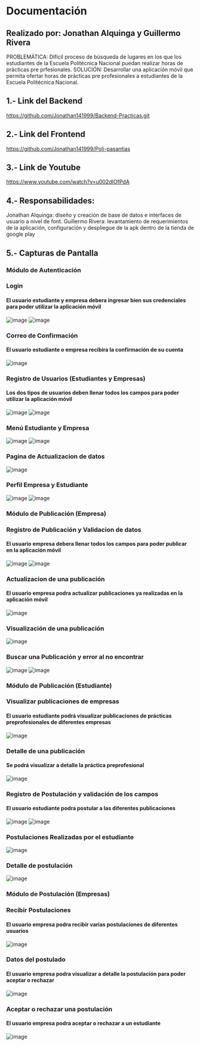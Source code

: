# Documentación 
## Realizado por: Jonathan Alquinga y Guillermo Rivera

PROBLEMÁTICA: Difícil proceso de búsqueda de lugares en los que los estudiantes de la Escuela Politécnica Nacional puedan realizar horas de prácticas pre prfesionales.
SOLUCIÓN: Desarrollar una aplicación móvil que permita ofertar horas de prácticas pre profesionales a estudiantes de la Escuela Politécnica Nacional.

## 1.- Link del Backend
https://github.com/Jonathan141999/Backend-Practicas.git
## 2.- Link del Frontend
https://github.com/Jonathan141999/Poli-pasantias
## 3.- Link de Youtube
https://www.youtube.com/watch?v=u002dIOfPdA

## 4.- Responsabilidades:
Jonathan Alquinga: diseño y creación de base de datos e interfaces de usuario a nivel de font.
Guillermo Rivera: levantamiento de requerimientos de la aplicación, configuración y despliegue de la apk dentro de la tienda de google play

## 5.- Capturas de Pantalla

### Módulo de Autenticación
### Login
#### El usuario estudiante y empresa debera ingresar bien sus credenciales para poder utilizar la aplicación móvil
![image](https://user-images.githubusercontent.com/66144899/131281177-d4e7623f-5f71-4a56-85b8-f224d34c884b.png)
![image](https://user-images.githubusercontent.com/66144899/131281236-63fc551a-c96a-4170-8621-a0e0678d26d5.png)
### Correo de Confirmación
#### El usuario estudiante o empresa recibira la confirmación de su cuenta
![image](https://user-images.githubusercontent.com/66144899/131281274-5055d0f0-7af6-4ed7-9f99-98f703ca00d4.png)
### Registro de Usuarios (Estudiantes y Empresas)
#### Los dos tipos de usuarios deben llenar todos los campos para poder utilizar la aplicación móvil
![image](https://user-images.githubusercontent.com/66144899/131281334-a49158a3-ad2c-46ee-9877-147fb4823234.png)
![image](https://user-images.githubusercontent.com/66144899/131281380-38c0ce0d-569d-45ae-bdde-0c949580ad7e.png)

### Menú Estudiante y Empresa
![image](https://user-images.githubusercontent.com/66144899/131281628-e033c424-b0d7-42f2-84f1-db213eaa0de6.png)
![image](https://user-images.githubusercontent.com/66144899/131281658-76f4862e-eee1-47d6-9430-1179520e0d7f.png)

### Pagina de Actualizacion de datos
![image](https://user-images.githubusercontent.com/66144899/131281885-350ee366-d607-466b-8288-75dea7e45fae.png)
### Perfil Empresa y Estudiante
![image](https://user-images.githubusercontent.com/66144899/131282155-654f8642-17db-4aa9-a883-b006cdbda2f4.png)
![image](https://user-images.githubusercontent.com/66144899/131282187-3e22c305-bdf0-4540-9cbc-345a02d6c73e.png)

### Módulo de Publicación (Empresa)
### Registro de Publicación y Validacion de datos
#### El usuario empresa debera llenar todos los campos para poder publicar en la aplicación móvil
![image](https://user-images.githubusercontent.com/66144899/131282224-b7451399-87b8-4e66-9d05-0320ff7fa5d5.png)
![image](https://user-images.githubusercontent.com/66144899/131282246-57cdad12-631e-492f-bffe-fe3ced394596.png)

### Actualizacion de una publicación
#### El usuario empresa podra actualizar publicaciones ya realizadas en la aplicación móvil
![image](https://user-images.githubusercontent.com/66144899/131282303-bef2fcd2-cae6-4fb0-97f0-8166d7cb99ad.png)
### Visualización de una publicación
![image](https://user-images.githubusercontent.com/66144899/131282346-a54a3f30-3af4-49f3-9590-128142f2ddf3.png)

### Buscar una Publicación y error al no encontrar
![image](https://user-images.githubusercontent.com/66144899/131282396-ee2aa698-56ce-46b8-81c2-3802baf59150.png)
![image](https://user-images.githubusercontent.com/66144899/131282423-ebea1b28-9dcd-46ac-a133-56980a8b3344.png)

### Módulo de Publicación (Estudiante)
### Visualizar publicaciones de empresas
#### El usuario estudiante podrá visualizar publicaciones de prácticas preprofesionales de diferentes empresas
![image](https://user-images.githubusercontent.com/66144899/131282514-15439370-4efe-48ba-b9aa-5fb836c04b10.png)

### Detalle de una publicación
#### Se podrá visualizar a detalle la práctica preprofesional
![image](https://user-images.githubusercontent.com/66144899/131282544-5b25fc87-1e1c-4310-97bc-83cc7b82f3a7.png)

### Registro de Postulación y validación de los campos
#### El usuario estudiante podra postular a las diferentes publicaciones
![image](https://user-images.githubusercontent.com/66144899/131283539-3049a68a-9ca7-45a3-bd8d-f6f95b37dcd0.png)
![image](https://user-images.githubusercontent.com/66144899/131283568-ad542b14-c08c-4055-b327-91e82eed3d19.png)

### Postulaciones Realizadas por el estudiante
![image](https://user-images.githubusercontent.com/66144899/131283605-0cb36505-7e53-4899-9413-0825f3d4eb3c.png)

### Detalle de postulación
![image](https://user-images.githubusercontent.com/66144899/131283637-9a2066c4-515d-4bbc-89ca-c511e70f6357.png)

### Módulo de Postulación (Empresas)
### Recibir Postulaciones 
#### El usuario empresa podra recibir varias postulaciones de diferentes usuarios
![image](https://user-images.githubusercontent.com/66144899/131283693-3e48f8ea-3e12-48a2-be0c-7621d881fd6a.png)

### Datos del postulado
#### El usuario empresa podra visualizar a detalle la postulación para poder aceptar o rechazar 
![image](https://user-images.githubusercontent.com/66144899/131283757-00798b90-cab2-4d1f-b488-4abf04edc3a2.png)

### Aceptar o rechazar una postulación
#### El usuario empresa podra aceptar o rechazar a un estudiante
![image](https://user-images.githubusercontent.com/66144899/131283835-a1dbae83-66f0-47eb-ba01-cb0ff2d33685.png)
